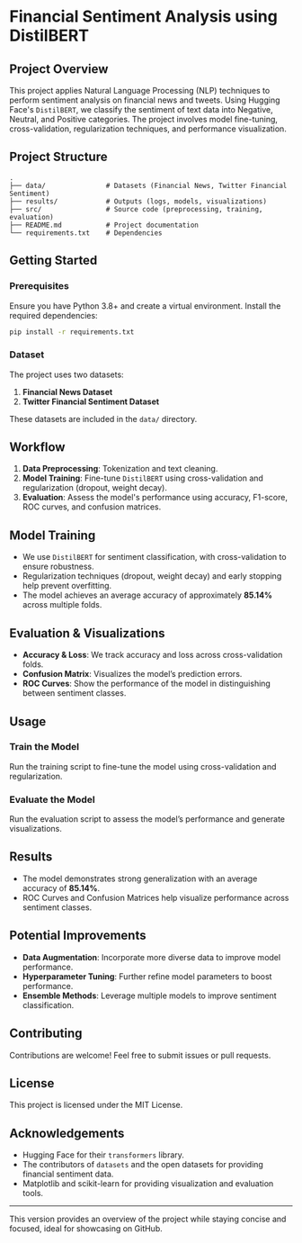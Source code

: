 
# **Financial Sentiment Analysis using DistilBERT**

## **Project Overview**

This project applies Natural Language Processing (NLP) techniques to perform sentiment analysis on financial news and tweets. Using Hugging Face's `DistilBERT`, we classify the sentiment of text data into Negative, Neutral, and Positive categories. The project involves model fine-tuning, cross-validation, regularization techniques, and performance visualization.

## **Project Structure**

```plaintext
.
├── data/               # Datasets (Financial News, Twitter Financial Sentiment)
├── results/            # Outputs (logs, models, visualizations)
├── src/                # Source code (preprocessing, training, evaluation)
├── README.md           # Project documentation
└── requirements.txt    # Dependencies
```

## **Getting Started**

### **Prerequisites**

Ensure you have Python 3.8+ and create a virtual environment. Install the required dependencies:

```bash
pip install -r requirements.txt
```

### **Dataset**

The project uses two datasets:
1. **Financial News Dataset**
2. **Twitter Financial Sentiment Dataset**

These datasets are included in the `data/` directory.

## **Workflow**

1. **Data Preprocessing**: Tokenization and text cleaning.
2. **Model Training**: Fine-tune `DistilBERT` using cross-validation and regularization (dropout, weight decay).
3. **Evaluation**: Assess the model's performance using accuracy, F1-score, ROC curves, and confusion matrices.

## **Model Training**

- We use `DistilBERT` for sentiment classification, with cross-validation to ensure robustness.
- Regularization techniques (dropout, weight decay) and early stopping help prevent overfitting.
- The model achieves an average accuracy of approximately **85.14%** across multiple folds.

## **Evaluation & Visualizations**

- **Accuracy & Loss**: We track accuracy and loss across cross-validation folds.
- **Confusion Matrix**: Visualizes the model’s prediction errors.
- **ROC Curves**: Show the performance of the model in distinguishing between sentiment classes.

## **Usage**

### **Train the Model**
Run the training script to fine-tune the model using cross-validation and regularization.

### **Evaluate the Model**
Run the evaluation script to assess the model’s performance and generate visualizations.

## **Results**

- The model demonstrates strong generalization with an average accuracy of **85.14%**.
- ROC Curves and Confusion Matrices help visualize performance across sentiment classes.

## **Potential Improvements**

- **Data Augmentation**: Incorporate more diverse data to improve model performance.
- **Hyperparameter Tuning**: Further refine model parameters to boost performance.
- **Ensemble Methods**: Leverage multiple models to improve sentiment classification.

## **Contributing**

Contributions are welcome! Feel free to submit issues or pull requests.

## **License**

This project is licensed under the MIT License.


## **Acknowledgements**

- Hugging Face for their `transformers` library.
- The contributors of `datasets` and the open datasets for providing financial sentiment data.
- Matplotlib and scikit-learn for providing visualization and evaluation tools.

---

This version provides an overview of the project while staying concise and focused, ideal for showcasing on GitHub.

